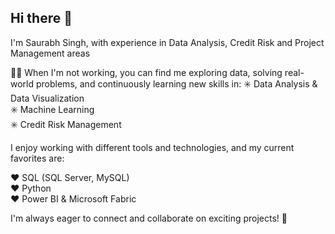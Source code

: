 ## Hi there 👋

I'm Saurabh Singh, with experience in Data Analysis, Credit Risk and Project Management areas

🧑‍💻 When I'm not working, you can find me exploring data, solving real-world problems, and continuously learning new skills in:
✳️ Data Analysis & Data Visualization<br>
✳️ Machine Learning<br>
✳️ Credit Risk Management<br>

I enjoy working with different tools and technologies, and my current favorites are:

❤️ SQL (SQL Server, MySQL)<br>
❤️ Python<br>
❤️ Power BI & Microsoft Fabric<br>

I'm always eager to connect and collaborate on exciting projects! 🚀

